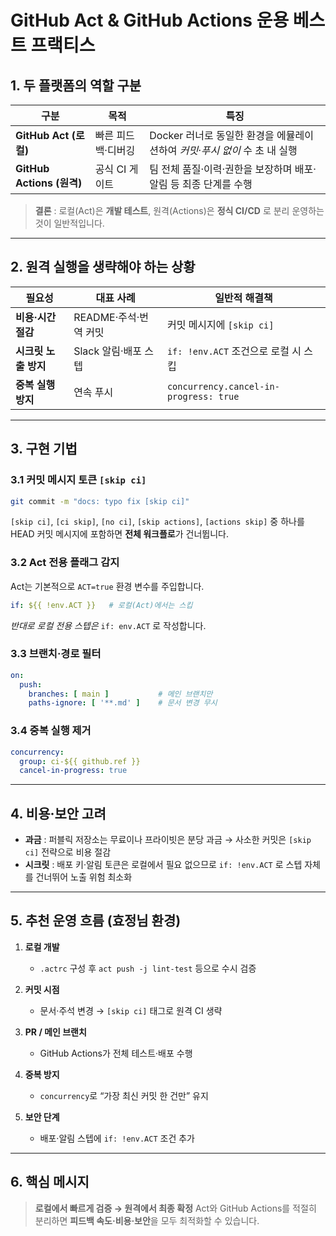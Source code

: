 # GitHub Act & GitHub Actions 운용 베스트 프랙티스

## 1. 두 플랫폼의 역할 구분
| 구분 | 목적 | 특징 |
|------|------|------|
| **GitHub Act (로컬)** | 빠른 피드백·디버깅 | Docker 러너로 동일한 환경을 에뮬레이션하여 *커밋·푸시 없이* 수 초 내 실행 |
| **GitHub Actions (원격)** | 공식 CI 게이트 | 팀 전체 품질·이력·권한을 보장하며 배포·알림 등 최종 단계를 수행 |

> **결론** : 로컬(Act)은 **개발 테스트**, 원격(Actions)은 **정식 CI/CD** 로 분리 운영하는 것이 일반적입니다.

---

## 2. 원격 실행을 생략해야 하는 상황
| 필요성 | 대표 사례 | 일반적 해결책 |
|--------|-----------|---------------|
| **비용·시간 절감** | README·주석·번역 커밋 | 커밋 메시지에 `[skip ci]` |
| **시크릿 노출 방지** | Slack 알림·배포 스텝 | `if: !env.ACT` 조건으로 로컬 시 스킵 |
| **중복 실행 방지** | 연속 푸시 | `concurrency.cancel-in-progress: true` |

---

## 3. 구현 기법

### 3.1 커밋 메시지 토큰 `[skip ci]`
```bash
git commit -m "docs: typo fix [skip ci]"
````

`[skip ci]`, `[ci skip]`, `[no ci]`, `[skip actions]`, `[actions skip]` 중 하나를 HEAD 커밋 메시지에 포함하면 **전체 워크플로**가 건너뜁니다.

### 3.2 Act 전용 플래그 감지

Act는 기본적으로 `ACT=true` 환경 변수를 주입합니다.

```yaml
if: ${{ !env.ACT }}   # 로컬(Act)에서는 스킵
```

*반대로 로컬 전용 스텝은* `if: env.ACT` 로 작성합니다.

### 3.3 브랜치·경로 필터

```yaml
on:
  push:
    branches: [ main ]           # 메인 브랜치만
    paths-ignore: [ '**.md' ]    # 문서 변경 무시
```

### 3.4 중복 실행 제거

```yaml
concurrency:
  group: ci-${{ github.ref }}
  cancel-in-progress: true
```

---

## 4. 비용·보안 고려

* **과금** : 퍼블릭 저장소는 무료이나 프라이빗은 분당 과금 → 사소한 커밋은 `[skip ci]` 전략으로 비용 절감
* **시크릿** : 배포 키·알림 토큰은 로컬에서 필요 없으므로 `if: !env.ACT` 로 스텝 자체를 건너뛰어 노출 위험 최소화

---

## 5. 추천 운영 흐름 (효정님 환경)

1. **로컬 개발**

   * `.actrc` 구성 후 `act push -j lint-test` 등으로 수시 검증
2. **커밋 시점**

   * 문서·주석 변경 → `[skip ci]` 태그로 원격 CI 생략
3. **PR / 메인 브랜치**

   * GitHub Actions가 전체 테스트·배포 수행
4. **중복 방지**

   * `concurrency`로 “가장 최신 커밋 한 건만” 유지
5. **보안 단계**

   * 배포·알림 스텝에 `if: !env.ACT` 조건 추가

---

## 6. 핵심 메시지

> **로컬에서 빠르게 검증 → 원격에서 최종 확정**
> Act와 GitHub Actions를 적절히 분리하면 **피드백 속도·비용·보안**을 모두 최적화할 수 있습니다.